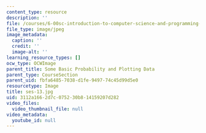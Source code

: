 ```yaml
---
content_type: resource
description: ''
file: /courses/6-00sc-introduction-to-computer-science-and-programming-spring-2011/3112a1662d7c075230b814159207d282_ses-13.jpg
file_type: image/jpeg
image_metadata:
  caption: ''
  credit: ''
  image-alt: ''
learning_resource_types: []
ocw_type: OCWImage
parent_title: Some Basic Probability and Plotting Data
parent_type: CourseSection
parent_uid: fbfa6485-7038-d1fe-9497-74c45d99d5e0
resourcetype: Image
title: ses-13.jpg
uid: 3112a166-2d7c-0752-30b8-14159207d282
video_files:
  video_thumbnail_file: null
video_metadata:
  youtube_id: null
---
```

